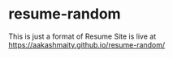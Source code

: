 # resume-random
This is just a format of Resume
Site is live at https://aakashmaity.github.io/resume-random/
